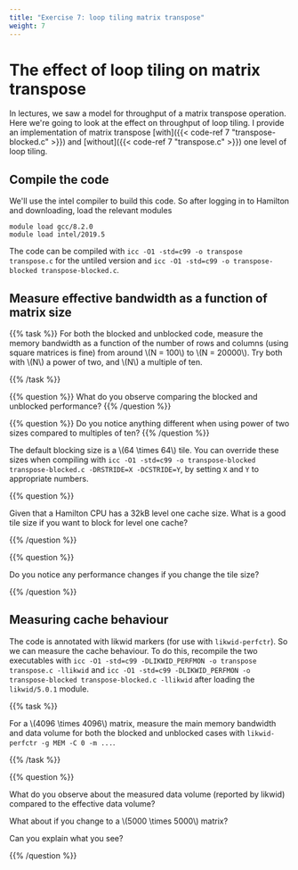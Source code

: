 ```yaml
---
title: "Exercise 7: loop tiling matrix transpose"
weight: 7
---
```


# The effect of loop tiling on matrix transpose

In lectures, we saw a model for throughput of a matrix transpose
operation. Here we're going to look at the effect on throughput of
loop tiling. I provide an implementation of matrix transpose
[with]({{< code-ref 7 "transpose-blocked.c" >}}) and [without]({{<
code-ref 7 "transpose.c" >}}) one level of loop tiling.

## Compile the code

We'll use the intel compiler to build this code. So after logging in
to Hamilton and downloading, load the relevant modules

```
module load gcc/8.2.0
module load intel/2019.5
```

The code can be compiled with `icc -O1 -std=c99 -o transpose
transpose.c` for the untiled version and `icc -O1 -std=c99 -o
transpose-blocked transpose-blocked.c`.

## Measure effective bandwidth as a function of matrix size

{{% task %}}
For both the blocked and unblocked code, measure the memory bandwidth
as a function of the number of rows and columns (using square matrices
is fine) from around \\(N = 100\\) to \\(N = 20000\\). Try both with \\(N\\)
a power of two, and \\(N\\) a multiple of ten.

{{% /task %}}

{{% question %}}
What do you observe comparing the blocked and unblocked performance?
{{% /question %}}

{{% question %}}
Do you notice anything different when using power of two sizes
compared to multiples of ten?
{{% /question %}}

The default blocking size is a \\(64 \times 64\\) tile. You can
override these sizes when compiling with `icc -O1 -std=c99 -o
transpose-blocked transpose-blocked.c -DRSTRIDE=X -DCSTRIDE=Y`, by
setting `X` and `Y` to appropriate numbers.

{{% question %}}

Given that a Hamilton CPU has a 32kB level one cache size. What is a
good tile size if you want to block for level one cache?

{{% /question %}}

{{% question %}}

Do you notice any performance changes if you change the tile size?

{{% /question %}}

## Measuring cache behaviour

The code is annotated with likwid markers (for use with
`likwid-perfctr`). So we can measure the cache behaviour. To do this,
recompile the two executables with `icc -O1 -std=c99 -DLIKWID_PERFMON
-o transpose transpose.c -llikwid` and `icc -O1 -std=c99
-DLIKWID_PERFMON -o transpose-blocked transpose-blocked.c -llikwid`
after loading the `likwid/5.0.1` module.

{{% task %}}

For a \\(4096 \times 4096\\) matrix, measure the main memory bandwidth
and data volume for both the blocked and unblocked cases with
`likwid-perfctr -g MEM -C 0 -m ...`.

{{% /task %}}

{{% question %}}

What do you observe about the measured data volume (reported by
likwid) compared to the effective data volume? 

What about if you change to a \\(5000 \times 5000\\) matrix? 

Can you explain what you see?
      
{{% /question %}}
